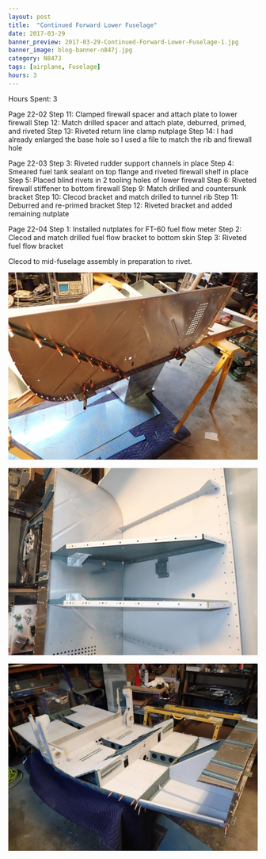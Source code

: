 ```yaml
---
layout: post
title:  "Continued Forward Lower Fuselage"
date: 2017-03-29
banner_preview: 2017-03-29-Continued-Forward-Lower-Fuselage-1.jpg
banner_image: blog-banner-n847j.jpg
category: N847J
tags: [airplane, Fuselage]
hours: 3
---
```



Hours Spent: 3

Page 22-02
Step 11: Clamped firewall spacer and attach plate to lower firewall
Step 12: Match drilled spacer and attach plate, deburred, primed, and riveted
Step 13: Riveted return line clamp nutplage
Step 14: I had already enlarged the base hole so I used a file to match the rib and firewall hole

Page 22-03
Step 3: Riveted rudder support channels in place
Step 4: Smeared fuel tank sealant on top flange and riveted firewall shelf in place
Step 5: Placed blind rivets in 2 tooling holes of lower firewall
Step 6: Riveted firewall stiffener to bottom firewall
Step 9: Match drilled and countersunk bracket
Step 10: Clecod bracket and match drilled to tunnel rib
Step 11: Deburred and re-primed bracket
Step 12: Riveted bracket and added remaining nutplate

Page 22-04
Step 1: Installed nutplates for FT-60 fuel flow meter
Step 2: Clecod and match drilled fuel flow bracket to bottom skin
Step 3: Riveted fuel flow bracket

Clecod to mid-fuselage assembly in preparation to rivet.

![](/assets/images/2017-03-29-Continued-Forward-Lower-Fuselage-1.jpg)

![](/assets/images/2017-03-29-Continued-Forward-Lower-Fuselage-2.jpg)

![](/assets/images/2017-03-29-Continued-Forward-Lower-Fuselage-3.jpg)

